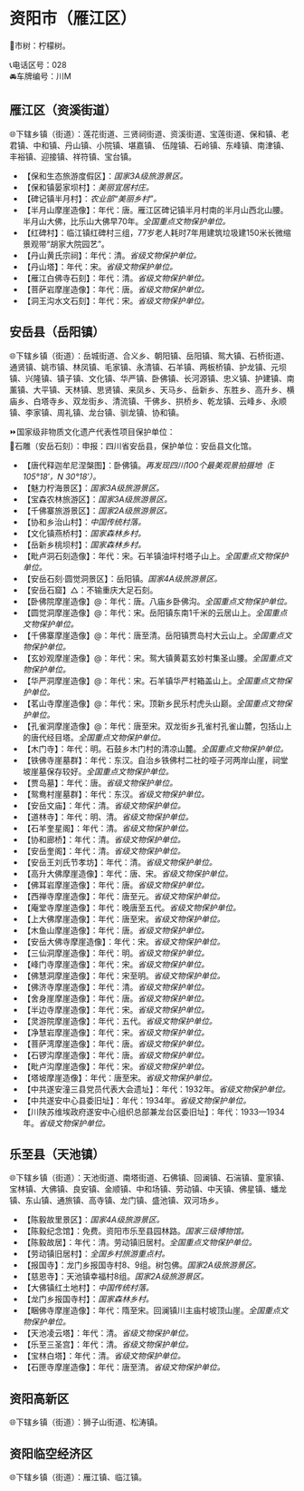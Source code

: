 # 资阳市（雁江区）  
🌳市树：柠檬树。  
  
📞电话区号：028  
🚘车牌编号：川M  

## 雁江区（资溪街道）  
🌐下辖乡镇（街道）：莲花街道、三贤祠街道、资溪街道、宝莲街道、保和镇、老君镇、中和镇、丹山镇、小院镇、堪嘉镇、 伍隍镇、石岭镇、东峰镇、南津镇、丰裕镇、迎接镇、祥符镇、宝台镇。  
  
* 【保和生态旅游度假区】：*国家3A级旅游景区。*  
* 【保和镇晏家坝村】：*美丽宜居村庄。*  
* 【碑记镇半月村】：*农业部“美丽乡村”。*  
* 【半月山摩崖造像】：年代：唐。雁江区碑记镇半月村南的半月山西北山腰。半月山大佛，比乐山大佛早70年。*全国重点文物保护单位。*  
* 【红碑村】：临江镇红碑村三组，77岁老人耗时7年用建筑垃圾建150米长微缩景观带“胡家大院园艺”。  
* 【丹山黄氏宗祠】：年代：清。*省级文物保护单位。*  
* 【丹山塔】：年代：宋。*省级文物保护单位。*  
* 【雁江白佛寺石刻】：年代：清。*省级文物保护单位。*  
* 【菩萨岩摩崖造像】：年代：唐。*省级文物保护单位。*  
* 【洞王沟水文石刻】：年代：宋。*省级文物保护单位。*  

## 安岳县（岳阳镇）  
🌐下辖乡镇（街道）：岳城街道、合义乡、朝阳镇、岳阳镇、鸳大镇、石桥街道、通贤镇、姚市镇、林凤镇、毛家镇、永清镇、石羊镇、两板桥镇、护龙镇、元坝镇、兴隆镇、镇子镇、文化镇、华严镇、卧佛镇、长河源镇、忠义镇、护建镇、南薰镇、大平镇、天林镇、思贤镇、来凤乡、天马乡、岳新乡、东胜乡、高升乡、横庙乡、白塔寺乡、双龙街乡、清流镇、干佛乡、拱桥乡、乾龙镇、云峰乡、永顺镇、李家镇、周礼镇、龙台镇、驯龙镇、协和镇。  
  
⏩国家级非物质文化遗产代表性项目保护单位：  
🔸石雕（安岳石刻）：申报：四川省安岳县，保护单位：安岳县文化馆。  
  
* 【唐代释迦牟尼涅槃图】：卧佛镇。*再发现四川100个最美观景拍摄地（E 105°18′，N 30°18′）。*  
* 【魅力柠海景区】：*国家3A级旅游景区。*  
* 【宝森农林旅游区】：*国家3A级旅游景区。*  
* 【千佛寨旅游景区】：*国家2A级旅游景区。*  
* 【协和乡治山村】：*中国传统村落。*  
* 【文化镇燕桥村】：*国家森林乡村。*  
* 【岳新乡桃坝村】：*国家森林乡村。*  
* 【毗卢洞石刻造像】：年代：宋。石羊镇油坪村塔子山上。*全国重点文物保护单位。*  
* 【安岳石刻·圆觉洞景区】：岳阳镇。*国家4A级旅游景区。*  
* 【安岳石窟】△：不输重庆大足石刻。
* 【卧佛院摩崖造像】@：年代：唐。八庙乡卧佛沟。*全国重点文物保护单位。*  
* 【圆觉洞摩崖造像】@：年代：宋。岳阳镇东南1千米的云居山上。*全国重点文物保护单位。*  
* 【千佛寨摩崖造像】@：年代：唐至清。岳阳镇贾岛村大云山上。*全国重点文物保护单位。*  
* 【玄妙观摩崖造像】@：年代：宋。鸳大镇黄葛玄妙村集圣山腰。*全国重点文物保护单位。*  
* 【华严洞摩崖造像】@：年代：宋。石羊镇华严村箱盖山上。*全国重点文物保护单位。*  
* 【茗山寺摩崖造像】@：年代：宋。顶新乡民乐村虎头山巅。*全国重点文物保护单位。*  
* 【孔雀洞摩崖造像】@：年代：唐至宋。双龙街乡孔雀村孔雀山麓，包括山上的唐代经目塔。*全国重点文物保护单位。*  
* 【木门寺】：年代：明。石鼓乡木门村的清凉山麓。*全国重点文物保护单位。*  
* 【铁佛寺崖墓群】：年代：东汉。自治乡铁佛村二社的哑子河两岸山崖，祠堂坡崖墓保存较好。*全国重点文物保护单位。*    
* 【贾岛墓】：年代：唐。*省级文物保护单位。*  
* 【鸳鸯村崖墓群】：年代：东汉。*省级文物保护单位。*  
* 【安岳文庙】：年代：清。*省级文物保护单位。*  
* 【道林寺】：年代：明、清。*省级文物保护单位。*  
* 【石羊奎星阁】：年代：清。*省级文物保护单位。*  
* 【协和廊桥】：年代：清。*省级文物保护单位。*  
* 【安岳奎阁】：年代：清。*省级文物保护单位。*  
* 【安岳王刘氏节孝坊】：年代：清。*省级文物保护单位。*  
* 【高升大佛摩崖造像】：年代：唐、宋。*省级文物保护单位。*  
* 【佛耳岩摩崖造像】：年代：唐。*省级文物保护单位。*  
* 【西禅寺摩崖造像】：年代：唐至元。*省级文物保护单位。*  
* 【庵堂寺摩崖造像】：年代：晚唐至五代。*省级文物保护单位。*  
* 【上大佛摩崖造像】：年代：唐至宋。*省级文物保护单位。*  
* 【木鱼山摩崖造像】：年代：唐。*省级文物保护单位。*  
* 【安岳大佛寺摩崖造像】：年代：宋。*省级文物保护单位。*  
* 【三仙洞摩崖造像】：年代：明。*省级文物保护单位。*  
* 【峰门寺摩崖造像】：年代：宋。*省级文物保护单位。*  
* 【佛慧洞摩崖造像】：年代：宋至明。*省级文物保护单位。*  
* 【佛济寺摩崖造像】：年代：清。*省级文物保护单位。*  
* 【舍身崖摩崖造像】：年代：唐。*省级文物保护单位。*  
* 【半边寺摩崖造像】：年代：宋。*省级文物保护单位。*  
* 【灵游院摩崖造像】：年代：五代。*省级文物保护单位。*  
* 【净慧岩摩崖造像】：年代：宋。*省级文物保护单位。*  
* 【菩萨湾摩崖造像】：年代：唐。*省级文物保护单位。*  
* 【石锣沟摩崖造像】：年代：唐。*省级文物保护单位。*  
* 【毗卢沟摩崖造像】：年代：宋。*省级文物保护单位。*  
* 【塔坡摩崖造像】：年代：唐至宋。*省级文物保护单位。*  
* 【中共遂安潼三县党员代表大会遗址】：年代：1932年。*省级文物保护单位。*  
* 【中共遂安中心县委旧址】：年代：1934年。*省级文物保护单位。*  
* 【川陕苏维埃政府遂安中心组织总部兼龙台区委旧址】：年代：1933—1934年。*省级文物保护单位。*  

## 乐至县（天池镇）  
🌐下辖乡镇（街道）：天池街道、南塔街道、石佛镇、回澜镇、石湍镇、童家镇、宝林镇、大佛镇、良安镇、金顺镇、中和场镇、劳动镇、中天镇、佛星镇、蟠龙镇、东山镇、通旅镇、高寺镇、龙门镇、盛池镇、双河场乡。  
  
* 【陈毅故里景区】：*国家4A级旅游景区。*  
* 【陈毅纪念馆】：免费。资阳市乐至县园林路。*国家三级博物馆。*  
* 【陈毅故居】：年代：清。劳动镇旧居村。*全国重点文物保护单位。*  
* 【劳动镇旧居村】：*全国乡村旅游重点村。*  
* 【报国寺】：龙门乡报国寺村8、9组。树包佛。*国家2A级旅游景区。*  
* 【慈恩寺】：天池镇幸福村8组。*国家2A级旅游景区。*  
* 【大佛镇红土地村】：*中国传统村落。*  
* 【龙门乡报国寺村】：*国家森林乡村。*  
* 【睏佛寺摩崖造像】：年代：隋至宋。回澜镇川主庙村坡顶山崖。*全国重点文物保护单位。*    
* 【天池凌云塔】：年代：清。*省级文物保护单位。*  
* 【乐至三圣宫】：年代：清。*省级文物保护单位。*  
* 【宝林白塔】：年代：清。*省级文物保护单位。*  
* 【石匣寺摩崖造像】：年代：唐至清。*省级文物保护单位。*  

## 资阳高新区    
🌐下辖乡镇（街道）：狮子山街道、松涛镇。
  
## 资阳临空经济区    
🌐下辖乡镇（街道）：雁江镇、临江镇。